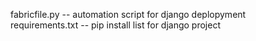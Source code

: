 fabricfile.py -- automation script for django deplopyment<br/>
requirements.txt -- pip install list for django project
